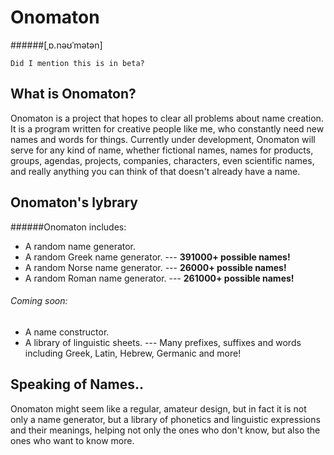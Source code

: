 # Onomaton
######[ˌɒ.nəʊˈmətən]


```
Did I mention this is in beta?
```
## What is Onomaton?
Onomaton is a project that hopes to clear all problems about name creation. It is a program written for creative people like me, who constantly need new names and words for things.
Currently under development, Onomaton will serve for any kind of name, whether fictional names, names for products, groups, agendas, projects, companies, characters, even scientific names, and really anything you can think of that doesn't already have a name.
## Onomaton's lybrary
######Onomaton includes:
- A random name generator.
- A random Greek name generator. --- **391000+ possible names!**
- A random Norse name generator. --- **26000+ possible names!**
- A random Roman name generator. --- **261000+ possible names!**

###### Coming soon:
- A name constructor.
- A library of linguistic sheets. --- Many prefixes, suffixes and words including Greek, Latin, Hebrew, Germanic and more!

## Speaking of Names..
Onomaton might seem like a regular, amateur design, but in fact it is not only a name generator, but a library of phonetics and linguistic expressions and their meanings, helping not only the ones who don't know, but also the ones who want to know more.
